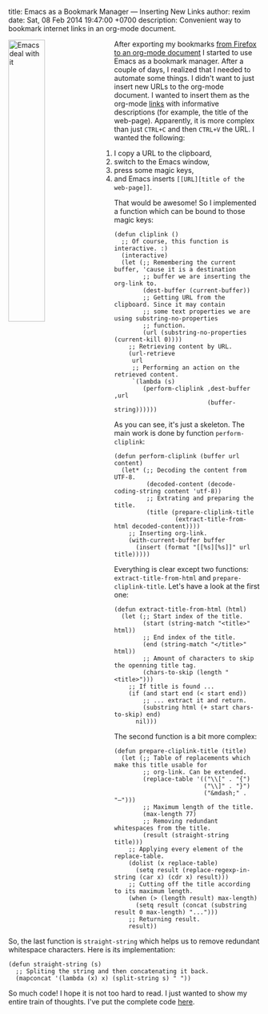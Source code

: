 title: Emacs as a Bookmark Manager &mdash; Inserting New Links
author: rexim
date: Sat, 08 Feb 2014 19:47:00 +0700
description: Convenient way to bookmark internet links in an org-mode document.

<!-- OMG, markdown sucks! -->
<img src="images/emacs-deal-with-it.png"
     style="float: left; width: 38%; margin-right: 20px;"
     alt="Emacs deal with it" />

After exporting my bookmarks
[from Firefox to an org-mode document](/firefox-bookmarks-to-org-mode.html)
I started to use Emacs as a bookmark manager. After a couple of days,
I realized that I needed to automate some things. I didn't want to
just insert new URLs to the org-mode document. I&nbsp;wanted to insert
them as the org-mode
[links](http://orgmode.org/manual/Link-format.html) with informative
descriptions (for example, the title of the web-page). Apparently, it
is more complex than just `CTRL+C` and then `CTRL+V` the URL. I wanted
the following:

1. I copy a URL to the clipboard,
2. switch to the Emacs window,
3. press some magic keys,
4. and Emacs inserts `[[URL][title of the web-page]]`.

That would be awesome! So I implemented a function which can be bound
to those magic keys:

    (defun cliplink ()
      ;; Of course, this function is interactive. :)
      (interactive)
      (let (;; Remembering the current buffer, 'cause it is a destination
            ;; buffer we are inserting the org-link to.
            (dest-buffer (current-buffer))
            ;; Getting URL from the clipboard. Since it may contain
            ;; some text properties we are using substring-no-properties
            ;; function.
            (url (substring-no-properties (current-kill 0))))
        ;; Retrieving content by URL.
        (url-retrieve
         url
         ;; Performing an action on the retrieved content.
         `(lambda (s)
            (perform-cliplink ,dest-buffer ,url
                              (buffer-string))))))

As you can see, it's just a skeleton. The main work is done by
function `perform-cliplink`:

    (defun perform-cliplink (buffer url content)
      (let* (;; Decoding the content from UTF-8.
             (decoded-content (decode-coding-string content 'utf-8))
             ;; Extrating and preparing the title.
             (title (prepare-cliplink-title
                     (extract-title-from-html decoded-content))))
        ;; Inserting org-link.
        (with-current-buffer buffer
          (insert (format "[[%s][%s]]" url title)))))

Everything is clear except two functions: `extract-title-from-html`
and `prepare-cliplink-title`. Let's have a look at the first one:

    (defun extract-title-from-html (html)
      (let (;; Start index of the title.
            (start (string-match "<title>" html))
            ;; End index of the title.
            (end (string-match "</title>" html))
            ;; Amount of characters to skip the openning title tag.
            (chars-to-skip (length "<title>")))
        ;; If title is found ...
        (if (and start end (< start end))
            ;; ... extract it and return.
            (substring html (+ start chars-to-skip) end)
          nil)))

The second function is a bit more complex:

    (defun prepare-cliplink-title (title)
      (let (;; Table of replacements which make this title usable for
            ;; org-link. Can be extended.
            (replace-table '(("\\[" . "{")
                             ("\\]" . "}")
                             ("&mdash;" . "—")))
            ;; Maximum length of the title.
            (max-length 77)
            ;; Removing redundant whitespaces from the title.
            (result (straight-string title)))
        ;; Applying every element of the replace-table.
        (dolist (x replace-table)
          (setq result (replace-regexp-in-string (car x) (cdr x) result)))
        ;; Cutting off the title according to its maximum length.
        (when (> (length result) max-length)
          (setq result (concat (substring result 0 max-length) "...")))
        ;; Returning result.
        result))

So, the last function is `straight-string` which helps us to remove
redundant whitespace characters. Here is its implementation:

    (defun straight-string (s)
      ;; Spliting the string and then concatenating it back.
      (mapconcat '(lambda (x) x) (split-string s) " "))

So much code! I hope it is not too hard to read. I just wanted to show
my entire train of thoughts. I've put the complete code
[here](https://gist.github.com/rexim/8883151).
